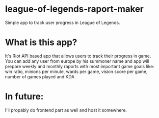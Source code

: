 # league-of-legends-raport-maker
Simple app to track user progress in League of Legends. 

# What is this app?
It's Riot API based app that allows users to track their progress in game. <br/>
You can add any user from europe by his summoner name and app will prepare weekly and monthly raports with most important game goals like: <br/>
win ratio, minions per minute, wards per game, vision score per game, number of games played and KDA.

# In future: 
I'll propably do frontend part as well and host it somewhere.
